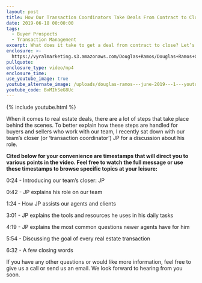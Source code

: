 ```yaml
---
layout: post
title: How Our Transaction Coordinators Take Deals From Contract to Close
date: 2019-06-18 00:00:00
tags:
  - Buyer Prospects
  - Transaction Management
excerpt: What does it take to get a deal from contract to close? Let’s discuss.
enclosure: >-
  https://vyralmarketing.s3.amazonaws.com/Douglas+Ramos/Douglas+Ramos+Century+21+_+How+Our+Transaction+Coordinators+Take+Deals+From+Contract+to+Close.mp4
pullquote:
enclosure_type: video/mp4
enclosure_time:
use_youtube_image: true
youtube_alternate_image: /uploads/douglas-ramos---june-2019---1---youtube.jpg
youtube_code: BxMIhSeG8Uc
---
```


{% include youtube.html %}

When it comes to real estate deals, there are a lot of steps that take place behind the scenes. To better explain how these steps are handled for buyers and sellers who work with our team, I recently sat down with our team’s closer (or ‘transaction coordinator’) JP for a discussion about his role.&nbsp;

**Cited below for your convenience are timestamps that will direct you to various points in the video. Feel free to watch the full message or use these timestamps to browse specific topics at your leisure:&nbsp;**

0:24 - Introducing our team’s closer: JP

0:42 - JP explains his role on our team

1:24 - How JP assists our agents and clients

3:01 - JP explains the tools and resources he uses in his daily tasks

4:19 - JP explains the most common questions newer agents have for him&nbsp;

5:54 - Discussing the goal of every real estate transaction

6:32 - A few closing words&nbsp;

If you have any other questions or would like more information, feel free to give us a call or send us an email. We look forward to hearing from you soon.<br>&nbsp;